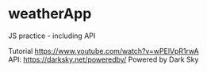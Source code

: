 # weatherApp
JS practice - including API

Tutorial https://www.youtube.com/watch?v=wPElVpR1rwA <br>
API: https://darksky.net/poweredby/ Powered by Dark Sky
